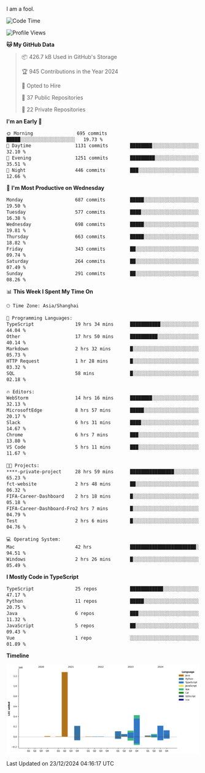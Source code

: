I am a fool.

<!--START_SECTION:waka-->
![Code Time](http://img.shields.io/badge/Code%20Time-2%2C311%20hrs%2032%20mins-blue)

![Profile Views](http://img.shields.io/badge/Profile%20Views-3-blue)

**🐱 My GitHub Data** 

> 📦 426.7 kB Used in GitHub's Storage 
 > 
> 🏆 945 Contributions in the Year 2024
 > 
> 💼 Opted to Hire
 > 
> 📜 37 Public Repositories 
 > 
> 🔑 22 Private Repositories 
 > 
**I'm an Early 🐤** 

```text
🌞 Morning                695 commits         █████░░░░░░░░░░░░░░░░░░░░   19.73 % 
🌆 Daytime                1131 commits        ████████░░░░░░░░░░░░░░░░░   32.10 % 
🌃 Evening                1251 commits        █████████░░░░░░░░░░░░░░░░   35.51 % 
🌙 Night                  446 commits         ███░░░░░░░░░░░░░░░░░░░░░░   12.66 % 
```
📅 **I'm Most Productive on Wednesday** 

```text
Monday                   687 commits         █████░░░░░░░░░░░░░░░░░░░░   19.50 % 
Tuesday                  577 commits         ████░░░░░░░░░░░░░░░░░░░░░   16.38 % 
Wednesday                698 commits         █████░░░░░░░░░░░░░░░░░░░░   19.81 % 
Thursday                 663 commits         █████░░░░░░░░░░░░░░░░░░░░   18.82 % 
Friday                   343 commits         ██░░░░░░░░░░░░░░░░░░░░░░░   09.74 % 
Saturday                 264 commits         ██░░░░░░░░░░░░░░░░░░░░░░░   07.49 % 
Sunday                   291 commits         ██░░░░░░░░░░░░░░░░░░░░░░░   08.26 % 
```


📊 **This Week I Spent My Time On** 

```text
🕑︎ Time Zone: Asia/Shanghai

💬 Programming Languages: 
TypeScript               19 hrs 34 mins      ███████████░░░░░░░░░░░░░░   44.04 % 
Other                    17 hrs 50 mins      ██████████░░░░░░░░░░░░░░░   40.14 % 
Markdown                 2 hrs 32 mins       █░░░░░░░░░░░░░░░░░░░░░░░░   05.73 % 
HTTP Request             1 hr 28 mins        █░░░░░░░░░░░░░░░░░░░░░░░░   03.32 % 
SQL                      58 mins             █░░░░░░░░░░░░░░░░░░░░░░░░   02.18 % 

🔥 Editors: 
WebStorm                 14 hrs 16 mins      ████████░░░░░░░░░░░░░░░░░   32.13 % 
MicrosoftEdge            8 hrs 57 mins       █████░░░░░░░░░░░░░░░░░░░░   20.17 % 
Slack                    6 hrs 31 mins       ████░░░░░░░░░░░░░░░░░░░░░   14.67 % 
Chrome                   6 hrs 7 mins        ███░░░░░░░░░░░░░░░░░░░░░░   13.80 % 
VS Code                  5 hrs 11 mins       ███░░░░░░░░░░░░░░░░░░░░░░   11.67 % 

🐱‍💻 Projects: 
****-private-project     28 hrs 59 mins      ████████████████░░░░░░░░░   65.23 % 
fct-website              2 hrs 48 mins       ██░░░░░░░░░░░░░░░░░░░░░░░   06.32 % 
FIFA-Career-Dashboard    2 hrs 18 mins       █░░░░░░░░░░░░░░░░░░░░░░░░   05.18 % 
FIFA-Career-Dashboard-Fro2 hrs 7 mins        █░░░░░░░░░░░░░░░░░░░░░░░░   04.79 % 
Test                     2 hrs 6 mins        █░░░░░░░░░░░░░░░░░░░░░░░░   04.76 % 

💻 Operating System: 
Mac                      42 hrs              ████████████████████████░   94.51 % 
Windows                  2 hrs 26 mins       █░░░░░░░░░░░░░░░░░░░░░░░░   05.49 % 
```

**I Mostly Code in TypeScript** 

```text
TypeScript               25 repos            ████████████░░░░░░░░░░░░░   47.17 % 
Python                   11 repos            █████░░░░░░░░░░░░░░░░░░░░   20.75 % 
Java                     6 repos             ███░░░░░░░░░░░░░░░░░░░░░░   11.32 % 
JavaScript               5 repos             ██░░░░░░░░░░░░░░░░░░░░░░░   09.43 % 
Vue                      1 repo              ░░░░░░░░░░░░░░░░░░░░░░░░░   01.89 % 
```



**Timeline**

![Lines of Code chart](https://raw.githubusercontent.com/VeejaLiu/VeejaLiu/master/assets/bar_graph.png)


 Last Updated on 23/12/2024 04:16:17 UTC
<!--END_SECTION:waka-->
